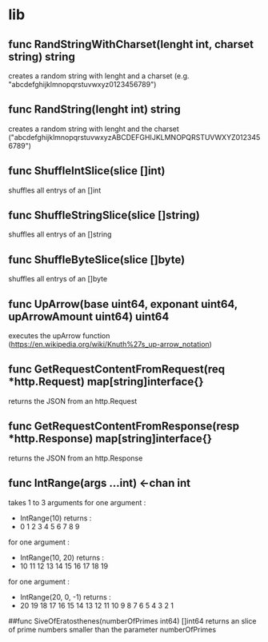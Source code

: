 # lib

## func RandStringWithCharset(lenght int, charset string) string
creates a random string with lenght and a charset (e.g. "abcdefghijklmnopqrstuvwxyz0123456789")

## func RandString(lenght int) string
creates a random string with lenght and the charset ("abcdefghijklmnopqrstuvwxyzABCDEFGHIJKLMNOPQRSTUVWXYZ0123456789")

## func ShuffleIntSlice(slice []int)
shuffles all entrys of an []int

## func ShuffleStringSlice(slice []string)
shuffles all entrys of an []string

## func ShuffleByteSlice(slice []byte)
shuffles all entrys of an []byte

## func UpArrow(base uint64, exponant uint64, upArrowAmount uint64) uint64
executes the upArrow function (https://en.wikipedia.org/wiki/Knuth%27s_up-arrow_notation)

## func GetRequestContentFromRequest(req *http.Request) map[string]interface{}
returns the JSON from an http.Request

## func GetRequestContentFromResponse(resp *http.Response) map[string]interface{}
returns the JSON from an http.Response

## func IntRange(args ...int) <-chan int
takes 1 to 3 arguments
for one argument :
* IntRange(10) 
returns :
* 0 1 2 3 4 5 6 7 8 9


for one argument :
* IntRange(10, 20) 
returns :
* 10 11 12 13 14 15 16 17 18 19


for one argument :
* IntRange(20, 0, -1) 
returns :
* 20 19 18 17 16 15 14 13 12 11 10 9 8 7 6 5 4 3 2 1

##func SiveOfEratosthenes(numberOfPrimes int64) []int64
returns an slice of prime numbers smaller than the parameter numberOfPrimes
